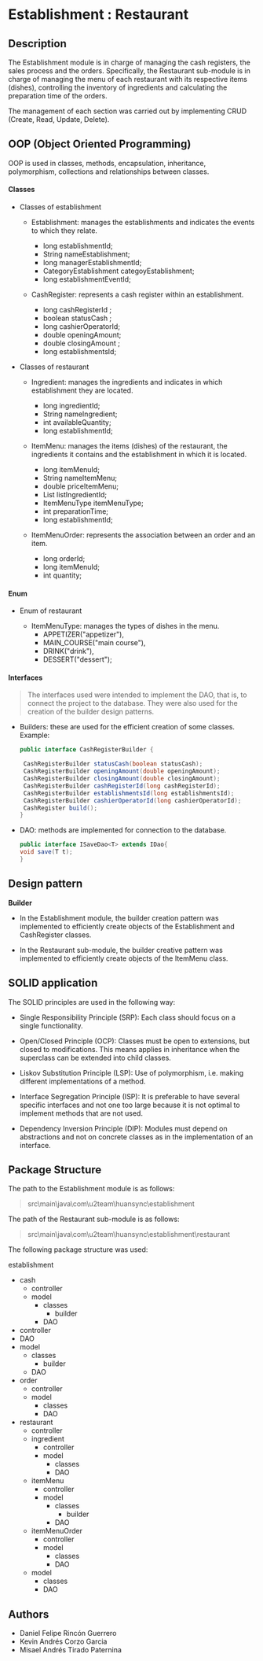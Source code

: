 # Establishment : Restaurant

## Description

The Establishment module is in charge of managing the cash registers, the sales process and the orders. Specifically, the Restaurant sub-module is in charge of managing the menu of each restaurant with its respective items (dishes), controlling the inventory of ingredients and calculating the preparation time of the orders.

The management of each section was carried out by implementing CRUD (Create, Read, Update, Delete).

## OOP (Object Oriented Programming)

OOP is used in classes, methods, encapsulation, inheritance, polymorphism, collections and relationships between classes.

#### Classes

- Classes of establishment

   - Establishment: manages the establishments and indicates the events to which they relate.
      - long establishmentId;
      - String nameEstablishment;
      - long managerEstablishmentId;
      - CategoryEstablishment categoyEstablishment;
      - long establishmentEventId;

   - CashRegister: represents a cash register within an establishment.
      - long cashRegisterId ;
      - boolean statusCash ;
      - long cashierOperatorId;
      - double openingAmount;
      - double closingAmount ;
      - long establishmentsId;

- Classes of restaurant

   - Ingredient: manages the ingredients and indicates in which establishment they are located.
      - long ingredientId;
      - String nameIngredient;
      - int availableQuantity;
      - long establishmentId;

   - ItemMenu: manages the items (dishes) of the restaurant, the ingredients it contains and the establishment in which it is located.
      - long itemMenuId;
      - String nameItemMenu;
      - double priceItemMenu;
      - List<Long> listIngredientId;
      - ItemMenuType itemMenuType;
      - int preparationTime;
      - long establishmentId;

   - ItemMenuOrder: represents the association between an order and an item.
      - long orderId;      
      - long itemMenuId;
      - int quantity;

#### Enum

- Enum of restaurant

   - ItemMenuType: manages the types of dishes in the menu.
      - APPETIZER("appetizer"),
      - MAIN_COURSE("main course"),
      - DRINK("drink"),
      - DESSERT("dessert");

#### Interfaces

> The interfaces used were intended to implement the DAO, that is, to connect the project to the database. They were also used for the creation of the builder design patterns.

- Builders: these are used for the efficient creation of some classes. Example:

   ```java
   public interface CashRegisterBuilder {

    CashRegisterBuilder statusCash(boolean statusCash);
    CashRegisterBuilder openingAmount(double openingAmount);
    CashRegisterBuilder closingAmount(double closingAmount);
    CashRegisterBuilder cashRegisterId(long cashRegisterId);
    CashRegisterBuilder establishmentsId(long establishmentsId);
    CashRegisterBuilder cashierOperatorId(long cashierOperatorId);
    CashRegister build();
   }
   ```

- DAO: methods are implemented for connection to the database.

   ```java
   public interface ISaveDao<T> extends IDao{
   void save(T t);
   }
   ```

## Design pattern

**Builder**

- In the Establishment module, the builder creation pattern was implemented to efficiently create objects of the Establishment and CashRegister classes.

- In the Restaurant sub-module, the builder creative pattern was implemented to efficiently create objects of the ItemMenu class.

## SOLID application

The SOLID principles are used in the following way:

- Single Responsibility Principle (SRP): Each class should focus on a single functionality.

- Open/Closed Principle (OCP): Classes must be open to extensions, but closed to modifications. This means applies in inheritance when the superclass can be extended into child classes.

- Liskov Substitution Principle (LSP): Use of polymorphism, i.e. making different implementations of a method.

- Interface Segregation Principle (ISP): It is preferable to have several specific interfaces and not one too large because it is not optimal to implement methods that are not used.

- Dependency Inversion Principle (DIP): Modules must depend on abstractions and not on concrete classes as in the implementation of an interface.


## Package Structure

The path to the Establishment module is as follows:
> src\main\java\com\u2team\huansync\establishment

The path of the Restaurant sub-module is as follows:
> src\main\java\com\u2team\huansync\establishment\restaurant

The following package structure was used:

establishment
   - cash
      - controller
      - model
         - classes
            - builder
         - DAO
   - controller
   - DAO
   - model
      - classes
         - builder
      - DAO
   - order
      - controller
      - model
         - classes
         - DAO
   - restaurant
      - controller
      - ingredient
         - controller
         - model
            - classes
            - DAO
      - itemMenu
         - controller
         - model
            - classes
               - builder
            - DAO
      - itemMenuOrder
         - controller
         - model
            - classes
            - DAO
      - model
         - classes
         - DAO

## Authors

- Daniel Felipe Rincón Guerrero
- Kevin Andrés Corzo Garcia
- Misael Andrés Tirado Paternina
